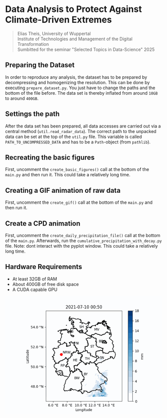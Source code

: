 
# Data Analysis to Protect Against Climate-Driven Extremes

>Elias Theis, University of Wuppertal<br>
>Institute of Technologies and Management of the Digital Transformation<br>
>Sumbitted for the seminar "Selected Topics in Data-Science" 2025

## Preparing the Dataset
In order to reproduce any analysis, the dataset has to be prepared by decompressing and homogenizing the resolution. This can be done by executing `prepare_dataset.py`. You just have to change the paths and the bottom of the file before. The data set is thereby inflated from around `10GB` to around `400GB`.

## Settings the path
After the data set has been prepared, all data accesses are carried out via a central method (`util.read_radar_data`). The correct path to the unpacked data can be set at the top of the `util.py` file. This variable is called `PATH_TO_UNCOMPRESSED_DATA` and has to be a `Path`-object (from `pathlib`).

## Recreating the basic figures
First, uncomment the `create_basic_figures()` call at the bottom of the `main.py` and then run it. This could take a relatively long time.

## Creating a GIF animation of raw data
First, uncomment the `create_gif()` call at the bottom of the `main.py` and then run it.

## Create a CPD animation
First, uncomment the `create_daily_precipitation_file()` call at the bottom of the `main.py`. Afterwards, run the `cumulative_precipitation_with_decay.py` file. Note: dont interact with the pyplot window. This could take a relatively long time.


## Hardware Requirements
- At least 32GB of RAM
- About 400GB of free disk space
- A CUDA capable GPU

![Radar Animation](results/radar_data.gif)
